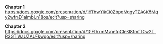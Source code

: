 **Chapter 1**  
https://docs.google.com/presentation/d/19ThwYikCi0ZbpqMqgyTZAGK5Mqy2wfmD1almbUn18os/edit?usp=sharing  

**Chapter 2**  
https://docs.google.com/presentation/d/1GFfhxmMspefqCIeSI8fmfTCw2T_R3GTiWaUZAUFkwgo/edit?usp=sharing  
